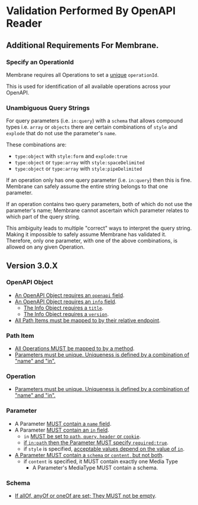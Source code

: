# Validation Performed By OpenAPI Reader

## Additional Requirements For Membrane.

### Specify an OperationId

Membrane requires all Operations to set a [unique](https://github.com/OAI/OpenAPI-Specification/blob/3.1.0/versions/3.0.3.md#fixed-fields-8) `operationId`.

This is used for identification of all available operations across your OpenAPI.

### Unambiguous Query Strings

For query parameters (i.e. `in:query`)  with a `schema` that allows compound types i.e. `array` or `objects`
there are certain combinations of `style` and `explode` that do not use the parameter's `name`.

These combinations are:
- `type:object` with `style:form` and `explode:true`
- `type:object` or `type:array` with `style:spaceDelimited`
- `type:object` or `type:array` with `style:pipeDelimited`

If an operation only has one query parameter (i.e. `in:query`) then this is fine. Membrane can safely assume the entire string belongs to that one parameter.

If an operation contains two query parameters, both of which do not use the parameter's name; Membrane cannot ascertain which parameter relates to which part of the query string.

This ambiguity leads to multiple "correct" ways to interpret the query string. Making it impossible to safely assume Membrane has validated it. Therefore, only one parameter, with one of the above combinations, is allowed on any given Operation.

## Version 3.0.X

### OpenAPI Object

- [An OpenAPI Object requires an `openapi` field](https://github.com/OAI/OpenAPI-Specification/blob/3.1.0/versions/3.0.3.md#fixed-fields).
- [An OpenAPI Object requires an `info` field](https://github.com/OAI/OpenAPI-Specification/blob/3.1.0/versions/3.0.3.md#fixed-fields).
  - [The Info Object requires a `title`](https://github.com/OAI/OpenAPI-Specification/blob/3.1.0/versions/3.0.3.md#fixed-fields-1).
  - [The Info Object requires a `version`](https://github.com/OAI/OpenAPI-Specification/blob/3.1.0/versions/3.0.3.md#fixed-fields-1).
- [All Path Items must be mapped to by their relative endpoint](https://github.com/OAI/OpenAPI-Specification/blob/3.1.0/versions/3.0.3.md#paths-object).
### Path Item

- [All Operations MUST be mapped to by a method](https://github.com/OAI/OpenAPI-Specification/blob/3.1.0/versions/3.0.3.md#fixed-fields-7).
- [Parameters must be unique. Uniqueness is defined by a combination of "name" and "in".](https://github.com/OAI/OpenAPI-Specification/blob/3.1.0/versions/3.0.3.md#fixed-fields-7)

### Operation

- [Parameters must be unique. Uniqueness is defined by a combination of "name" and "in".](https://github.com/OAI/OpenAPI-Specification/blob/3.1.0/versions/3.0.3.md#fixed-fields-8)

### Parameter

- A Parameter [MUST contain a `name` field](https://github.com/OAI/OpenAPI-Specification/blob/3.1.0/versions/3.0.3.md#fixed-fields-10).
- A Parameter [MUST contain an `in` field](https://github.com/OAI/OpenAPI-Specification/blob/3.1.0/versions/3.0.3.md#fixed-fields-10).
  - `in` [MUST be set to `path`, `query`, `header` or `cookie`](https://github.com/OAI/OpenAPI-Specification/blob/3.1.0/versions/3.0.3.md#fixed-fields-10).
  - [if `in:path` then the Parameter MUST specify `required:true`](https://github.com/OAI/OpenAPI-Specification/blob/3.1.0/versions/3.0.3.md#fixed-fields-10).
  - if `style` is specified, [acceptable values depend on the value of `in`](https://github.com/OAI/OpenAPI-Specification/blob/3.1.0/versions/3.0.3.md#style-values). 
- [A Parameter MUST contain a `schema` or `content`, but not both](https://github.com/OAI/OpenAPI-Specification/blob/3.1.0/versions/3.0.3.md#fixed-fields-10).
  - if `content` is specified, it MUST contain exactly one Media Type
    - A Parameter's MediaType MUST contain a schema.

### Schema

- [If allOf, anyOf or oneOf are set; They MUST not be empty](https://json-schema.org/draft/2020-12/json-schema-core#section-10.2).
